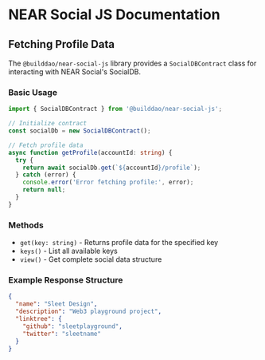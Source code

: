 # NEAR Social JS Documentation

## Fetching Profile Data

The `@builddao/near-social-js` library provides a `SocialDBContract` class for interacting with NEAR Social's SocialDB.

### Basic Usage

```typescript
import { SocialDBContract } from '@builddao/near-social-js';

// Initialize contract
const socialDb = new SocialDBContract();

// Fetch profile data
async function getProfile(accountId: string) {
  try {
    return await socialDb.get(`${accountId}/profile`);
  } catch (error) {
    console.error('Error fetching profile:', error);
    return null;
  }
}
```

### Methods
- `get(key: string)` - Returns profile data for the specified key
- `keys()` - List all available keys
- `view()` - Get complete social data structure

### Example Response Structure
```json
{
  "name": "Sleet Design",
  "description": "Web3 playground project",
  "linktree": {
    "github": "sleetplayground",
    "twitter": "sleetname"
  }
}
```